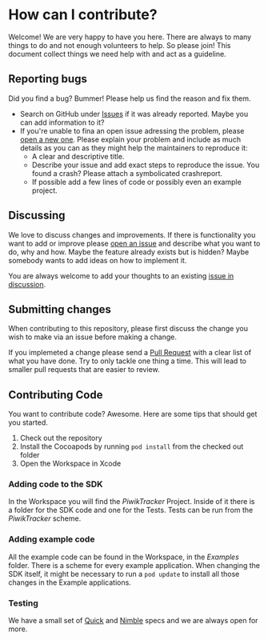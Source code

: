 # How can I contribute?

Welcome! We are very happy to have you here. There are always to many things to do and not enough volunteers to help. So please join! This document collect things we need help with and act as a guideline.

## Reporting bugs

Did you find a bug? Bummer! Please help us find the reason and fix them.

* Search on GitHub under [Issues](https://github.com/piwik/piwik-sdk-ios/issues) if it was already reported. Maybe you can add information to it?
* If you're unable to fina an open issue adressing the problem, please [open a new one](https://github.com/piwik/piwik-sdk-ios/issues/new). Please explain your problem and include as much details as you can as they might help the maintainers to reproduce it:
  * A clear and descriptive title.
  * Describe your issue and add exact steps to reproduce the issue. You found a crash? Please attach a symbolicated crashreport.
  * If possible add a few lines of code or possibly even an example project.

## Discussing

We love to discuss changes and improvements. If there is functionality you want to add or improve please [open an issue](https://github.com/piwik/piwik-sdk-ios/issues/new) and describe what you want to do, why and how. Maybe the feature already exists but is hidden? Maybe somebody wants to add ideas on how to implement it.

You are always welcome to add your thoughts to an existing [issue in discussion](https://github.com/piwik/piwik-sdk-ios/labels/discussion).

## Submitting changes

When contributing to this repository, please first discuss the change you wish to make via an issue before making a change.

If you implemeted a change please send a [Pull Request](https://github.com/piwik/piwik-sdk-ios/compare?expand=1) with a clear list of what you have done. Try to only tackle one thing a time. This will lead to smaller pull requests that are easier to review.

## Contributing Code

You want to contribute code? Awesome. Here are some tips that should get you started.

1. Check out the repository 
2. Install the Cocoapods by running `pod install` from the checked out folder
3. Open the Workspace in Xcode

### Adding code to the SDK

In the Workspace you will find the *PiwikTracker* Project. Inside of it there is a folder for the SDK code and one for the Tests. Tests can be run from the *PiwikTracker* scheme. 

### Adding example code

All the example code can be found in the Workspace, in the *Examples* folder. There is a scheme for every example application. When changing the SDK itself, it might be necessary to run a `pod update` to install all those changes in the Example applications.

### Testing

We have a small set of [Quick](https://github.com/Quick/Quick) and [Nimble](https://github.com/Quick/Nimble) specs and we are always open for more.
